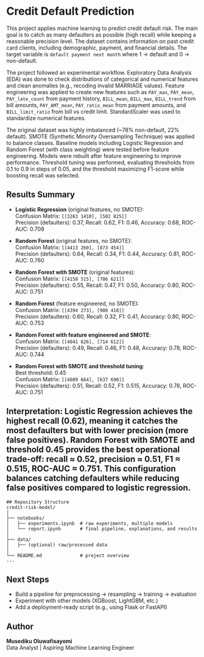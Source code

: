 # Credit Default Prediction

This project applies machine learning to predict credit default risk. The main goal is to catch as many defaulters as possible (high recall) while keeping a reasonable precision level. The dataset contains information on past credit card clients, including demographic, payment, and financial details. The target variable is `default payment next month` where 1 → default and 0 → non-default.

The project followed an experimental workflow. Exploratory Data Analysis (EDA) was done to check distributions of categorical and numerical features and clean anomalies (e.g., recoding invalid MARRIAGE values). Feature engineering was applied to create new features such as `PAY_max`, `PAY_mean`, `PAY_late_count` from payment history, `BILL_mean`, `BILL_max`, `BILL_trend` from bill amounts, `PAY_AMT_mean`, `PAY_ratio_mean` from payment amounts, and `BILL_limit_ratio` from bill vs credit limit. StandardScaler was used to standardize numerical features.

The original dataset was highly imbalanced (~78% non-default, 22% default). SMOTE (Synthetic Minority Oversampling Technique) was applied to balance classes. Baseline models including Logistic Regression and Random Forest (with class weighting) were tested before feature engineering. Models were rebuilt after feature engineering to improve performance. Threshold tuning was performed, evaluating thresholds from 0.1 to 0.9 in steps of 0.05, and the threshold maximizing F1-score while boosting recall was selected.

## Results Summary

- **Logistic Regression** (original features, no SMOTE):  
  Confusion Matrix: `[[3263 1410], [502 825]]`  
  Precision (defaulters): 0.37, Recall: 0.62, F1: 0.46, Accuracy: 0.68, ROC-AUC: 0.708  

- **Random Forest** (original features, no SMOTE):  
  Confusion Matrix: `[[4413 260], [873 454]]`  
  Precision (defaulters): 0.64, Recall: 0.34, F1: 0.44, Accuracy: 0.81, ROC-AUC: 0.760  

- **Random Forest with SMOTE** (original features):  
  Confusion Matrix: `[[4158 515], [706 621]]`  
  Precision (defaulters): 0.55, Recall: 0.47, F1: 0.50, Accuracy: 0.80, ROC-AUC: 0.751  

- **Random Forest** (feature engineered, no SMOTE):  
  Confusion Matrix: `[[4394 273], [908 418]]`  
  Precision (defaulters): 0.60, Recall: 0.32, F1: 0.41, Accuracy: 0.80, ROC-AUC: 0.753  

- **Random Forest with feature engineered and SMOTE**:  
  Confusion Matrix: `[[4041 626], [714 612]]`  
  Precision (defaulters): 0.49, Recall: 0.46, F1: 0.48, Accuracy: 0.78, ROC-AUC: 0.744  

- **Random Forest with SMOTE and threshold tuning**:  
  Best threshold: 0.45  
  Confusion Matrix: `[[4009 664], [637 690]]`  
  Precision (defaulters): 0.51, Recall: 0.52, F1: 0.515, Accuracy: 0.78, ROC-AUC: 0.751  

**Interpretation:** Logistic Regression achieves the highest recall (0.62), meaning it catches the most defaulters but with lower precision (more false positives). Random Forest with SMOTE and threshold 0.45 provides the best operational trade-off: recall ≈ 0.52, precision ≈ 0.51, F1 ≈ 0.515, ROC-AUC ≈ 0.751. This configuration balances catching defaulters while reducing false positives compared to logistic regression.
---
```text
## Repository Structure
credit-risk-model/
│
├── notebooks/
│   ├── experiments.ipynb  # raw experiments, multiple models
│   └── report.ipynb       # final pipeline, explanations, and results
│
├── data/
│   ├── (optional) raw/processed data
│
└── README.md              # project overview
---
```
## Next Steps

- Build a pipeline for preprocessing → resampling → training → evaluation  
- Experiment with other models (XGBoost, LightGBM, etc.)  
- Add a deployment-ready script (e.g., using Flask or FastAPI)  

## Author

**Musediku Oluwafisayomi**  
Data Analyst | Aspiring Machine Learning Engineer
